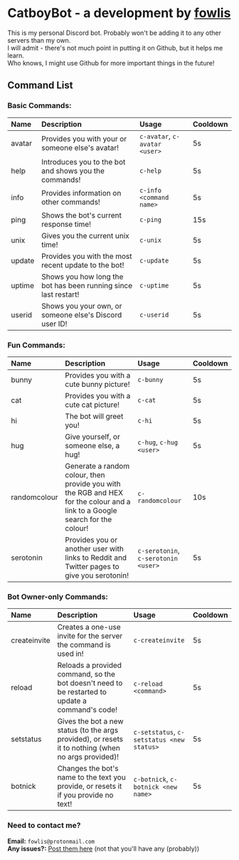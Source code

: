 # CatboyBot - a development by <a href="https://github.com/fowlis" target="_blank">fowlis</a>

This is my personal Discord bot. Probably won't be adding it to any other servers than my own. <br />
I will admit - there's not much point in putting it on Github, but it helps me learn. <br />
Who knows, I might use Github for more important things in the future! <br />

## Command List

### Basic Commands:
| Name | Description | Usage | Cooldown |
|:---------|:---------|:---------|:---------|
|avatar|Provides you with your or someone else's avatar!|`c-avatar`, `c-avatar <user>`|5s|
|help|Introduces you to the bot and shows you the commands!|`c-help`|5s|
|info|Provides information on other commands!|`c-info <command name>`|5s|
|ping|Shows the bot's current response time!|`c-ping`|15s|
|unix|Gives you the current unix time!|`c-unix`|5s|
|update|Provides you with the most recent update to the bot!|`c-update`|5s|
|uptime|Shows you how long the bot has been running since last restart!|`c-uptime`|5s|
|userid|Shows you your own, or someone else's Discord user ID!|`c-userid`|5s|

### Fun Commands:
| Name | Description | Usage | Cooldown |
|:---------|:---------|:---------|:---------|
|bunny|Provides you with a cute bunny picture!|`c-bunny`|5s|
|cat|Provides you with a cute cat picture!|`c-cat`|5s|
|hi|The bot will greet you!|`c-hi`|5s|
|hug|Give yourself, or someone else, a hug!|`c-hug`, `c-hug <user>`|5s|
|randomcolour|Generate a random colour, then provide you with the RGB and HEX for the colour and a link to a Google search for the colour!|`c-randomcolour`|10s|
|serotonin|Provides you or another user with links to Reddit and Twitter pages to give you serotonin!|`c-serotonin`, `c-serotonin <user>`|5s|

### Bot Owner-only Commands:
| Name | Description | Usage | Cooldown |
|:---------|:---------|:---------|:---------|
|createinvite|Creates a one-use invite for the server the command is used in!|`c-createinvite`|5s|
|reload|Reloads a provided command, so the bot doesn't need to be restarted to update a command's code!|`c-reload <command>`|5s|
|setstatus|Gives the bot a new status (to the args provided), or resets it to nothing (when no args provided)!|`c-setstatus`, `c-setstatus <new status>`|5s|
|botnick|Changes the bot's name to the text you provide, or resets it if you provide no text!|`c-botnick`, `c-botnick <new name>`|5s|

### Need to contact me?
**Email:** `fowlis@protonmail.com` <br />
**Any issues?:** <a href="https://github.com/fowlis/CatboyBot-Refined/issues" target="_blank">Post them here</a> (not that you'll have any (probably)) <br />